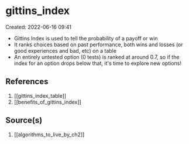# gittins_index
Created: 2022-06-16 09:41

- Gittins Index is used to tell the probability of a payoff or win
- It ranks choices based on past performance, both wins and losses (or good experiences and bad, etc) on a table
- An entirely untested option (0 tests) is ranked at around 0.7, so if the index for an option drops below that, it's time to explore new options!

## References
1. [[gittins_index_table]]
2. [[benefits_of_gittins_index]]

## Source(s)
1. [[algorithms_to_live_by_ch2]]